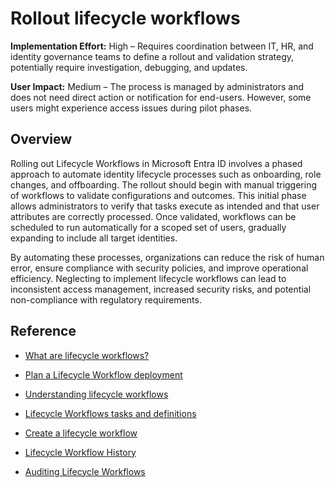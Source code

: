 #  Rollout lifecycle workflows

**Implementation Effort:** High – Requires coordination between IT, HR, and identity governance teams to define a rollout and validation strategy, potentially require investigation, debugging, and updates.

**User Impact:** Medium – The process is managed by administrators and does not need direct action or notification for end-users. However, some users might experience access issues during pilot phases.

## Overview

Rolling out Lifecycle Workflows in Microsoft Entra ID involves a phased approach to automate identity lifecycle processes such as onboarding, role changes, and offboarding. The rollout should begin with manual triggering of workflows to validate configurations and outcomes. This initial phase allows administrators to verify that tasks execute as intended and that user attributes are correctly processed. Once validated, workflows can be scheduled to run automatically for a scoped set of users, gradually expanding to include all target identities.

 By automating these processes, organizations can reduce the risk of human error, ensure compliance with security policies, and improve operational efficiency. Neglecting to implement lifecycle workflows can lead to inconsistent access management, increased security risks, and potential non-compliance with regulatory requirements.

## Reference

* [What are lifecycle workflows?](https://learn.microsoft.com/entra/id-governance/what-are-lifecycle-workflows)

* [Plan a Lifecycle Workflow deployment](https://learn.microsoft.com/entra/id-governance/lifecycle-workflows-deployment)

* [Understanding lifecycle workflows](https://learn.microsoft.com/entra/id-governance/understanding-lifecycle-workflows)

* [Lifecycle Workflows tasks and definitions](https://learn.microsoft.com/entra/id-governance/lifecycle-workflow-tasks)

* [Create a lifecycle workflow](https://learn.microsoft.com/entra/id-governance/create-lifecycle-workflow)

* [Lifecycle Workflow History](https://learn.microsoft.com/entra/id-governance/lifecycle-workflow-history)

* [Auditing Lifecycle Workflows](https://learn.microsoft.com/entra/id-governance/lifecycle-workflow-audits)

